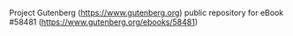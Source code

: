 Project Gutenberg (https://www.gutenberg.org) public repository for
eBook #58481 (https://www.gutenberg.org/ebooks/58481)
